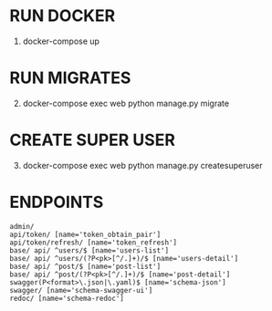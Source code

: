 # RUN DOCKER
1. docker-compose up

# RUN MIGRATES
2. docker-compose exec web python manage.py migrate

# CREATE SUPER USER
3. docker-compose exec web python manage.py createsuperuser

# ENDPOINTS 

    admin/
    api/token/ [name='token_obtain_pair']
    api/token/refresh/ [name='token_refresh']
    base/ api/ ^users/$ [name='users-list']
    base/ api/ ^users/(?P<pk>[^/.]+)/$ [name='users-detail']
    base/ api/ ^post/$ [name='post-list']
    base/ api/ ^post/(?P<pk>[^/.]+)/$ [name='post-detail']
    swagger(P<format>\.json|\.yaml)$ [name='schema-json']
    swagger/ [name='schema-swagger-ui']
    redoc/ [name='schema-redoc']

